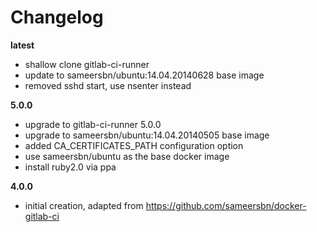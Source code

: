 # Changelog

**latest**
- shallow clone gitlab-ci-runner
- update to sameersbn/ubuntu:14.04.20140628 base image
- removed sshd start, use nsenter instead

**5.0.0**
- upgrade to gitlab-ci-runner 5.0.0
- upgrade to sameersbn/ubuntu:14.04.20140505 base image
- added CA_CERTIFICATES_PATH configuration option
- use sameersbn/ubuntu as the base docker image
- install ruby2.0 via ppa

**4.0.0**
 - initial creation, adapted from https://github.com/sameersbn/docker-gitlab-ci
